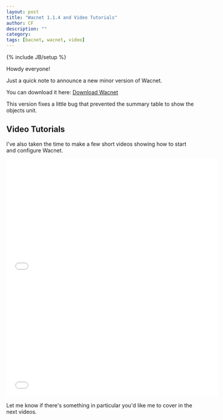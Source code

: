 ```yaml
---
layout: post
title: "Wacnet 1.1.4 and Video Tutorials"
author: CF
description: ""
category: 
tags: [bacnet, wacnet, video]
---
```

{% include JB/setup %}

Howdy everyone!

Just a quick note to announce a new minor version of Wacnet.

You can download it here:
[Download Wacnet](https://hvac.io/docs/wacnet)

This version fixes a little bug that prevented the summary table to
show the objects unit.


## Video Tutorials

I've also taken the time to make a few short videos showing how to
start and configure Wacnet.


<iframe width="560" height="315" src="//www.youtube.com/embed/ehvGvz0xIgE" frameborder="0" allowfullscreen></iframe>


<iframe width="560" height="315" src="//www.youtube.com/embed/aNHyl7iIxZc" frameborder="0" allowfullscreen></iframe>


Let me know if there's something in particular you'd like me to cover
in the next videos.

